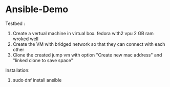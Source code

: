 # Ansible-Demo

Testbed :
1. Create a vertual machine in virtual box. fedora with2 vpu 2 GB ram wroked well
2. Create the VM with bridged network so that they can connect with each other
3. Clone the created jump vm with option "Create new mac address" and "linked clone to save space"


Installation:
1. sudo dnf install ansible